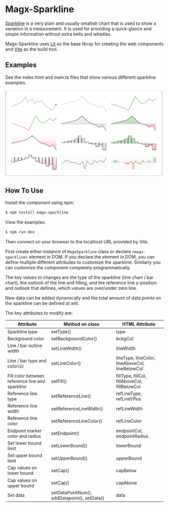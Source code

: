 # Magx-Sparkline

[Sparkline](https://en.wikipedia.org/wiki/Sparkline) is a very plain and usually smallish chart that is used to show a variation in a measurement. It is used for providing a quick-glance and simple information without extra bells and whistles.

Magx-Sparkline uses [Lit](https://lit.dev/) as the base libray for creating the web components and [Vite](https://vitejs.dev/) as the build tool.

## Examples

See the index.html and main.ts files that show various different sparkline examples.

<img style="width: 500px" src="examples.png">

## How To Use

Install the component using npm:

```bash
$ npm install magx-sparkline
```

View the examples:

```bash
$ npm run dev
```

Then connect on your browser to the localhost URL provided by Vite.

First create either instance of ```MagxSparkline``` class or declare ```<magx-sparkline>``` element in DOM. If you declare the element in DOM, you can define multiple different attributes to customize the sparkline. Similarly you can customize the component completely programmatically.

The key values to changes are the type of the sparkline (line chart / bar chart), the outlook of the line and filling, and the reference line y-position and outlook that defines, which values are over/under zero line.

New data can be added dynamically and the total amount of data points on the sparkline can be defined at will.

The key attributes to modify are:

| Attribute | Method on class | HTML Attribute
| ---- | ---- | ---- |
| Sparkline type | setType() | type |
| Background color | setBackgroundColor() | bckgCol |
| Line / bar outline width | setLineWidth() | lineWidth |
| Line / bar type and color(s) | setLineColor() | lineType, lineColor, lineAboveCol, lineBelowCol |
| Fill color between reference line and sparkline | setFill() | fillType, fillCol, fillAboveCol, fillBelowCol |
| Reference line type | setReferenceLine() | refLineType, refLineYPos |
| Reference line width | setReferenceLineWidth() | refLineWidth |
| Reference line color | setReferenceLineColor() | refLineColor |  
| Endpoint marker color and radius | setEndpoint() | endpointCol, endpointRadius |
| Set lower bound limit | setLowerBound() | lowerBound |
| Set upper bound limit | setUpperBound() | upperBound |
| Cap values on lower bound | setCap() | capBelow |
| Cap values on upper bound | setCap() | capAbove |
| Set data | setDataPointNum(), addDatapoint(), setData() | data |

